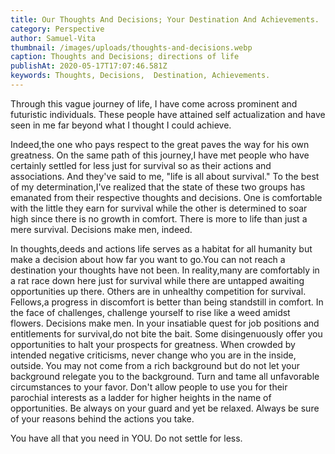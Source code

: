 ```yaml
---
title: Our Thoughts And Decisions; Your Destination And Achievements.
category: Perspective
author: Samuel-Vita
thumbnail: /images/uploads/thoughts-and-decisions.webp
caption: Thoughts and Decisions; directions of life
publishAt: 2020-05-17T17:07:46.581Z
keywords: Thoughts, Decisions,  Destination, Achievements.
---
```


Through this vague journey of life, I have come across prominent and
futuristic individuals. These people have attained self actualization and have
seen in me far beyond what I thought I could achieve.

Indeed,the one who pays respect to the great paves the way for his own greatness. On the same path of this journey,I have met people who have certainly settled for less just for survival so as their actions and associations. And they've said to me, "life is all about survival." To the best of my determination,I've realized that the state of these two groups has emanated from their respective thoughts and decisions. One is comfortable with the little they earn for survival while the other is determined to soar high since there is no growth in comfort. There is more to life than just a mere survival. Decisions make men, indeed.

In thoughts,deeds and actions life serves as a habitat for all humanity but make a decision about how far you want to go.You can not reach a destination your thoughts have not been. In reality,many are comfortably in a rat race down here just for survival while there are untapped awaiting opportunities up there. Others are in unhealthy competition for survival. Fellows,a progress in discomfort is better than being standstill in comfort. In the face of challenges, challenge yourself to rise like a weed amidst flowers. Decisions make men. In your insatiable quest for job positions and entitlements for survival,do not bite the bait. Some disingenuously offer you opportunities to halt your prospects for greatness. When crowded by intended negative criticisms, never change who you are in the inside, outside. You may not come from a rich background but do not let your background relegate you to the background. Turn and tame all unfavorable circumstances to your favor.
Don't allow people to use you for their parochial interests as a ladder for higher heights in the name of opportunities. Be always on your guard and yet be relaxed. Always be sure of your reasons behind the actions you take.

You have all that you need in YOU. Do not settle for less.
